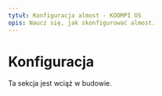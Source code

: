```yaml
---
tytuł: Konfiguracja almost - KOOMPI OS
opis: Naucz się, jak skonfigurować almost.
---
```


# Konfiguracja

Ta sekcja jest wciąż w budowie.
